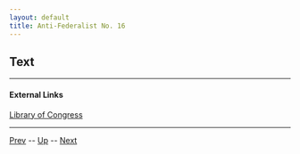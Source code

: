 ```yaml
---
layout: default
title: Anti-Federalist No. 16
---
```


## Text

---
#### External Links
[Library of Congress]()

---

[Prev](15.md) -- [Up](README.md) -- [Next](17.md)
